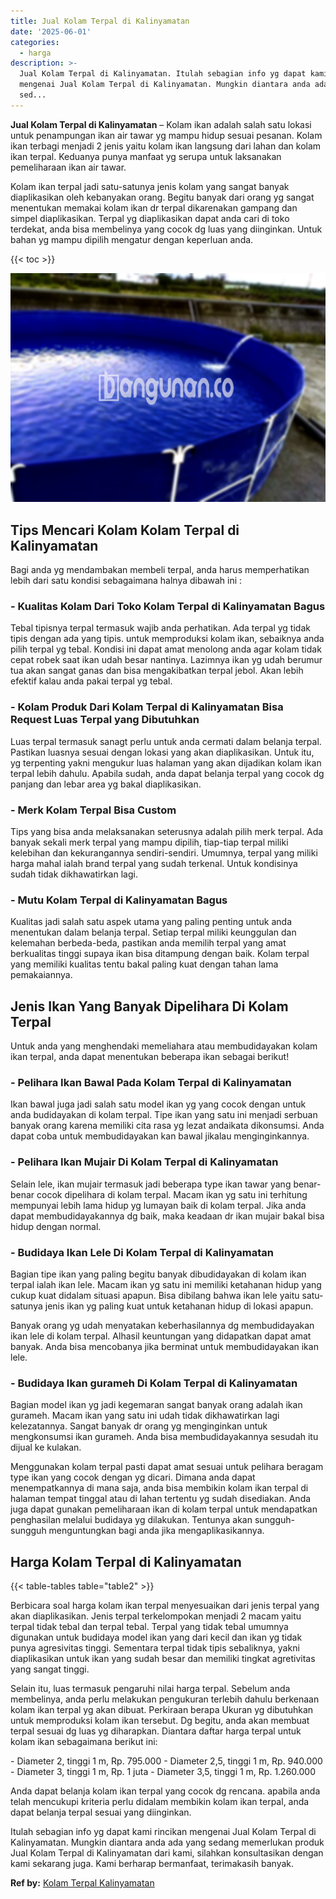 ```yaml
---
title: Jual Kolam Terpal di Kalinyamatan
date: '2025-06-01'
categories:
  - harga
description: >-
  Jual Kolam Terpal di Kalinyamatan. Itulah sebagian info yg dapat kami rincikan
  mengenai Jual Kolam Terpal di Kalinyamatan. Mungkin diantara anda ada yang
  sed...
---
```


**Jual Kolam Terpal di Kalinyamatan** – Kolam ikan adalah salah satu lokasi untuk penampungan ikan air tawar yg mampu hidup sesuai pesanan. Kolam ikan terbagi menjadi 2 jenis yaitu kolam ikan langsung dari lahan dan kolam ikan terpal. Keduanya punya manfaat yg serupa untuk laksanakan pemeliharaan ikan air tawar.

Kolam ikan terpal jadi satu-satunya jenis kolam yang sangat banyak diaplikasikan oleh kebanyakan orang. Begitu banyak dari orang yg sangat menentukan memakai kolam ikan dr terpal dikarenakan gampang dan simpel diaplikasikan. Terpal yg diaplikasikan dapat anda cari di toko terdekat, anda bisa membelinya yang cocok dg luas yang diinginkan. Untuk bahan yg mampu dipilih mengatur dengan keperluan anda.

{{< toc >}}

![Jual Kolam Terpal di Kalinyamatan](/images/jual-kolam-terpal-57.png)

## Tips Mencari Kolam Kolam Terpal di Kalinyamatan

Bagi anda yg mendambakan membeli terpal, anda harus memperhatikan lebih dari satu kondisi sebagaimana halnya dibawah ini :

### \- Kualitas Kolam Dari Toko Kolam Terpal di Kalinyamatan Bagus

Tebal tipisnya terpal termasuk wajib anda perhatikan. Ada terpal yg tidak tipis dengan ada yang tipis. untuk memproduksi kolam ikan, sebaiknya anda pilih terpal yg tebal. Kondisi ini dapat amat menolong anda agar kolam tidak cepat robek saat ikan udah besar nantinya. Lazimnya ikan yg udah berumur tua akan sangat ganas dan bisa mengakibatkan terpal jebol. Akan lebih efektif kalau anda pakai terpal yg tebal.

### \- Kolam Produk Dari Kolam Terpal di Kalinyamatan Bisa Request Luas Terpal yang Dibutuhkan

Luas terpal termasuk sanagt perlu untuk anda cermati dalam belanja terpal. Pastikan luasnya sesuai dengan lokasi yang akan diaplikasikan. Untuk itu, yg terpenting yakni mengukur luas halaman yang akan dijadikan kolam ikan terpal lebih dahulu. Apabila sudah, anda dapat belanja terpal yang cocok dg panjang dan lebar area yg bakal diaplikasikan.

### \- Merk Kolam Terpal Bisa Custom

Tips yang bisa anda melaksanakan seterusnya adalah pilih merk terpal. Ada banyak sekali merk terpal yang mampu dipilih, tiap-tiap terpal miliki kelebihan dan kekurangannya sendiri-sendiri. Umumnya, terpal yang miliki harga mahal ialah brand terpal yang sudah terkenal. Untuk kondisinya sudah tidak dikhawatirkan lagi.

### \- Mutu Kolam Terpal di Kalinyamatan Bagus

Kualitas jadi salah satu aspek utama yang paling penting untuk anda menentukan dalam belanja terpal. Setiap terpal miliki keunggulan dan kelemahan berbeda-beda, pastikan anda memilih terpal yang amat berkualitas tinggi supaya ikan bisa ditampung dengan baik. Kolam terpal yang memiliki kualitas tentu bakal paling kuat dengan tahan lama pemakaiannya.

## Jenis Ikan Yang Banyak Dipelihara Di Kolam Terpal

Untuk anda yang menghendaki memeliahara atau membudidayakan kolam ikan terpal, anda dapat menentukan beberapa ikan sebagai berikut!

### \- Pelihara Ikan Bawal Pada Kolam Terpal di Kalinyamatan

Ikan bawal juga jadi salah satu model ikan yg yang cocok dengan untuk anda budidayakan di kolam terpal. Tipe ikan yang satu ini menjadi serbuan banyak orang karena memiliki cita rasa yg lezat andaikata dikonsumsi. Anda dapat coba untuk membudidayakan kan bawal jikalau menginginkannya.

### \- Pelihara Ikan Mujair Di Kolam Terpal di Kalinyamatan

Selain lele, ikan mujair termasuk jadi beberapa type ikan tawar yang benar-benar cocok dipelihara di kolam terpal. Macam ikan yg satu ini terhitung mempunyai lebih lama hidup yg lumayan baik di kolam terpal. Jika anda dapat membudidayakannya dg baik, maka keadaan dr ikan mujair bakal bisa hidup dengan normal.

### \- Budidaya Ikan Lele Di Kolam Terpal di Kalinyamatan

Bagian tipe ikan yang paling begitu banyak dibudidayakan di kolam ikan terpal ialah ikan lele. Macam ikan yg satu ini memiliki ketahanan hidup yang cukup kuat didalam situasi apapun. Bisa dibilang bahwa ikan lele yaitu satu-satunya jenis ikan yg paling kuat untuk ketahanan hidup di lokasi apapun.

Banyak orang yg udah menyatakan keberhasilannya dg membudidayakan ikan lele di kolam terpal. Alhasil keuntungan yang didapatkan dapat amat banyak. Anda bisa mencobanya jika berminat untuk membudidayakan ikan lele.

### \- Budidaya Ikan gurameh Di Kolam Terpal di Kalinyamatan

Bagian model ikan yg jadi kegemaran sangat banyak orang adalah ikan gurameh. Macam ikan yang satu ini udah tidak dikhawatirkan lagi kelezatannya. Sangat banyak dr orang yg menginginkan untuk mengkonsumsi ikan gurameh. Anda bisa membudidayakannya sesudah itu dijual ke kulakan.

Menggunakan kolam terpal pasti dapat amat sesuai untuk pelihara beragam type ikan yang cocok dengan yg dicari. Dimana anda dapat menempatkannya di mana saja, anda bisa membikin kolam ikan terpal di halaman tempat tinggal atau di lahan tertentu yg sudah disediakan. Anda juga dapat gunakan pemeliharaan ikan di kolam terpal untuk mendapatkan penghasilan melalui budidaya yg dilakukan. Tentunya akan sungguh-sungguh menguntungkan bagi anda jika mengaplikasikannya.

## Harga Kolam Terpal di Kalinyamatan

{{< table-tables table="table2" >}}

Berbicara soal harga kolam ikan terpal menyesuaikan dari jenis terpal yang akan diaplikasikan. Jenis terpal terkelompokan menjadi 2 macam yaitu terpal tidak tebal dan terpal tebal. Terpal yang tidak tebal umumnya digunakan untuk budidaya model ikan yang dari kecil dan ikan yg tidak punya agresivitas tinggi. Sementara terpal tidak tipis sebaliknya, yakni diaplikasikan untuk ikan yang sudah besar dan memiliki tingkat agretivitas yang sangat tinggi.

Selain itu, luas termasuk pengaruhi nilai harga terpal. Sebelum anda membelinya, anda perlu melakukan pengukuran terlebih dahulu berkenaan kolam ikan terpal yg akan dibuat. Perkiraan berapa Ukuran yg dibutuhkan untuk memproduksi kolam ikan tersebut. Dg begitu, anda akan membuat terpal sesuai dg luas yg diharapkan. Diantara daftar harga terpal untuk kolam ikan sebagaimana berikut ini:

\- Diameter 2, tinggi 1 m, Rp. 795.000 - Diameter 2,5, tinggi 1 m, Rp. 940.000 - Diameter 3, tinggi 1 m, Rp. 1 juta - Diameter 3,5, tinggi 1 m, Rp. 1.260.000

Anda dapat belanja kolam ikan terpal yang cocok dg rencana. apabila anda telah mencukupi kriteria perlu didalam membikin kolam ikan terpal, anda dapat belanja terpal sesuai yang diinginkan.

Itulah sebagian info yg dapat kami rincikan mengenai Jual Kolam Terpal di Kalinyamatan. Mungkin diantara anda ada yang sedang memerlukan produk Jual Kolam Terpal di Kalinyamatan dari kami, silahkan konsultasikan dengan kami sekarang juga. Kami berharap bermanfaat, terimakasih banyak.

**Ref by:** [Kolam Terpal Kalinyamatan](https://id.wikipedia.org/wiki/Kolam)
